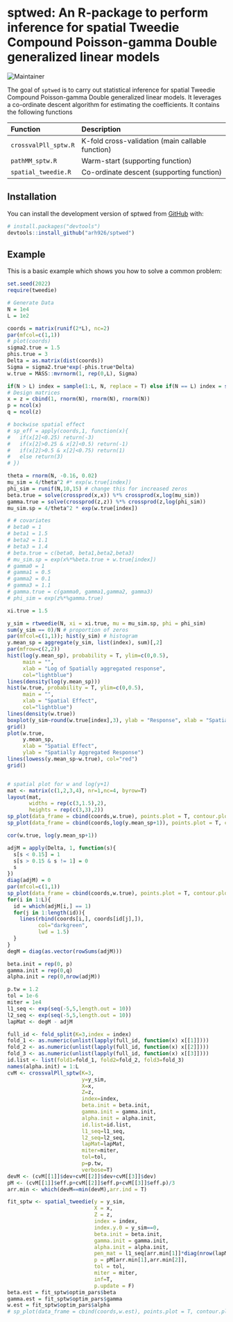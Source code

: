 
# sptwed: An R-package to perform inference for spatial Tweedie Compound Poisson-gamma Double generalized linear models

<!-- badges: start -->
![Maintainer](https://img.shields.io/badge/maintainer-arh926-blue)
<!-- badges: end -->

The goal of `sptwed` is to carry out statistical inference for spatial Tweedie Compound Poisson-gamma Double generalized linear models. It leverages a co-ordinate descent algorithm for estimating the coefficients. It contains the following functions

Function | Description
:--------|:-----------
`crossvalPll_sptw.R` | K-fold cross-validation (main callable function)
`pathMM_sptw.R` | Warm-start (supporting function)
`spatial_tweedie.R` | Co-ordinate descent (supporting function)

## Installation

You can install the development version of sptwed from [GitHub](https://github.com/) with:

``` r
# install.packages("devtools")
devtools::install_github("arh926/sptwed")
```

## Example

This is a basic example which shows you how to solve a common problem:

``` r
set.seed(2022)
require(tweedie)

# Generate Data
N = 1e4
L = 1e2

coords = matrix(runif(2*L), nc=2)
par(mfcol=c(1,1))
# plot(coords)
sigma2.true = 1.5
phis.true = 3
Delta = as.matrix(dist(coords))
Sigma = sigma2.true*exp(-phis.true*Delta)
w.true = MASS::mvrnorm(1, rep(0,L), Sigma)

if(N > L) index = sample(1:L, N, replace = T) else if(N == L) index = sample(1:L, N, replace = F)
# Design matrices
x = z = cbind(1, rnorm(N), rnorm(N), rnorm(N))
p = ncol(x)
q = ncol(z)

# bockwise spatial effect
# sp_eff = apply(coords,1, function(x){
#   if(x[2]<0.25) return(-3)
#   if(x[2]>0.25 & x[2]<0.5) return(-1)
#   if(x[2]>0.5 & x[2]<0.75) return(1)
#   else return(3)
# })

theta = rnorm(N, -0.16, 0.02)
mu_sim = 4/theta^2 #* exp(w.true[index])
phi_sim = runif(N,10,15) # change this for increased zeros
beta.true = solve(crossprod(x,x)) %*% crossprod(x,log(mu_sim))
gamma.true = solve(crossprod(z,z)) %*% crossprod(z,log(phi_sim))
mu_sim.sp = 4/theta^2 * exp(w.true[index])

# # covariates
# beta0 = 1
# beta1 = 1.5
# beta2 = 1.1
# beta3 = 1.4
# beta.true = c(beta0, beta1,beta2,beta3)
# mu_sim.sp = exp(x%*%beta.true + w.true[index])
# gamma0 = 1
# gamma1 = 0.5
# gamma2 = 0.1
# gamma3 = 1.1
# gamma.true = c(gamma0, gamma1,gamma2, gamma3)
# phi_sim = exp(z%*%gamma.true)

xi.true = 1.5

y_sim = rtweedie(N, xi = xi.true, mu = mu_sim.sp, phi = phi_sim)
sum(y_sim == 0)/N # proportion of zeros
par(mfcol=c(1,1)); hist(y_sim) # histogram
y.mean_sp = aggregate(y_sim, list(index), sum)[,2]
par(mfrow=c(2,2))
hist(log(y.mean_sp), probability = T, ylim=c(0,0.5),
     main = "",
     xlab = "Log of Spatially aggregated response",
     col="lightblue")
lines(density(log(y.mean_sp)))
hist(w.true, probability = T, ylim=c(0,0.5),
     main = "",
     xlab = "Spatial Effect",
     col="lightblue")
lines(density(w.true))
boxplot(y_sim~round(w.true[index],3), ylab = "Response", xlab = "Spatial Effect")
grid()
plot(w.true,
     y.mean_sp,
     xlab = "Spatial Effect",
     ylab = "Spatially Aggregated Response")
lines(lowess(y.mean_sp~w.true), col="red")
grid()


# spatial plot for w and log(y+1)
mat <- matrix(c(1,2,3,4), nr=1,nc=4, byrow=T)
layout(mat,
       widths = rep(c(3,1.5),2),
       heights = rep(c(3,3),2))
sp_plot(data_frame = cbind(coords,w.true), points.plot = T, contour.plot = T, legend = T)
sp_plot(data_frame = cbind(coords,log(y.mean_sp+1)), points.plot = T, contour.plot = T, legend = T)

cor(w.true, log(y.mean_sp+1))

adjM = apply(Delta, 1, function(s){
  s[s < 0.15] = 1
  s[s > 0.15 & s != 1] = 0
  s
})
diag(adjM) = 0
par(mfcol=c(1,1))
sp_plot(data_frame = cbind(coords,w.true), points.plot = T, contour.plot = T, legend = F)
for(i in 1:L){
  id = which(adjM[i,] == 1)
  for(j in 1:length(id)){
    lines(rbind(coords[i,], coords[id[j],]),
          col="darkgreen",
          lwd = 1.5)
  }
}
degM = diag(as.vector(rowSums(adjM)))

beta.init = rep(0, p)
gamma.init = rep(0,q)
alpha.init = rep(0,nrow(adjM))

p.tw = 1.2
tol = 1e-6
miter = 1e4
l1_seq <- exp(seq(-5,5,length.out = 10))
l2_seq <- exp(seq(-5,5,length.out = 10))
lapMat <- degM - adjM

full_id <- fold_split(K=3,index = index)
fold_1 <- as.numeric(unlist(lapply(full_id, function(x) x[[1]])))
fold_2 <- as.numeric(unlist(lapply(full_id, function(x) x[[2]])))
fold_3 <- as.numeric(unlist(lapply(full_id, function(x) x[[3]])))
id.list <- list(fold1=fold_1, fold2=fold_2, fold3=fold_3)
names(alpha.init) = 1:L
cvM <- crossvalPll_sptw(K=3,
                        y=y_sim,
                        X=x,
                        Z=z,
                        index=index,
                        beta.init = beta.init,
                        gamma.init = gamma.init,
                        alpha.init = alpha.init,
                        id.list=id.list,
                        l1_seq=l1_seq,
                        l2_seq=l2_seq,
                        lapMat=lapMat,
                        miter=miter,
                        tol=tol,
                        p=p.tw,
                        verbose=T)
devM <- (cvM[[1]]$dev+cvM[[2]]$dev+cvM[[3]]$dev)
pM <- (cvM[[1]]$eff.p+cvM[[2]]$eff.p+cvM[[3]]$eff.p)/3
arr.min <- which(devM==min(devM),arr.ind = T)

fit_sptw <- spatial_tweedie(y = y_sim,
                            X = x,
                            Z = z,
                            index = index,
                            index.y.0 = y_sim==0,
                            beta.init = beta.init,
                            gamma.init = gamma.init,
                            alpha.init = alpha.init,
                            pen_mat = l1_seq[arr.min[1]]*diag(nrow(lapMat))+l2_seq[arr.min[2]]*lapMat, #
                            p = pM[arr.min[1],arr.min[2]],
                            tol = tol,
                            miter = miter,
                            inf=T,
                            p.update = F)
beta.est = fit_sptw$optim_pars$beta
gamma.est = fit_sptw$optim_pars$gamma
w.est = fit_sptw$optim_pars$alpha
# sp_plot(data_frame = cbind(coords,w.est), points.plot = T, contour.plot = T, legend = F)

```

